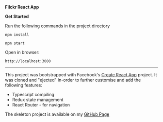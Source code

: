 **Filckr React App**

**Get Started**

Run the following commands in the project directory

`npm install`

`npm start`

Open in browser:

`http://localhost:3000`

---

This project was bootstrapped with Facebook's [Create React App](https://github.com/facebook/create-react-app) project. It was cloned and "ejected" in-order to further customise and add the following features:

- Typescript compiling
- Redux state management
- React Router - for navigation

The skeleton project is available on my [GitHub Page](https://github.com/ayan2207/webapp_template)
